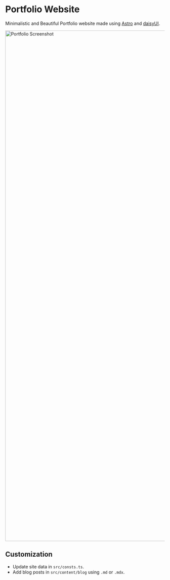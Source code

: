 # Portfolio Website

Minimalistic and Beautiful Portfolio website made using [Astro](https://astro.build/) and [daisyUI](https://daisyui.com/).

<img width="2986" height="1610" alt="Portfolio Screenshot" src="https://github.com/user-attachments/assets/1e673bdb-da69-4ddc-ae73-7db6e758e6f6" />

## Customization

- Update site data in `src/consts.ts`.
- Add blog posts in `src/content/blog` using `.md` or `.mdx`.
